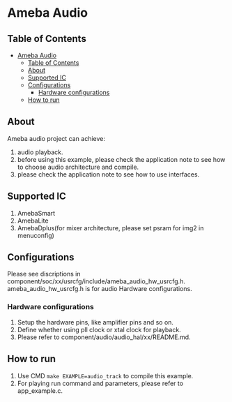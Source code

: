 # Ameba Audio

## Table of Contents

- [Ameba Audio](#ameba-audio)
	- [Table of Contents](#table-of-contents)
	- [About ](#about-)
	- [Supported IC ](#supported-ic-)
	- [Configurations ](#configurations-)
		- [Hardware configurations](#hardware-configurations)
	- [How to run ](#how-to-run-)

## About <a name = "about"></a>

Ameba audio project can achieve:
1. audio playback.
2. before using this example, please check the application note to see how to choose audio architecture and compile.
3. please check the application note to see how to use interfaces.

## Supported IC <a name = "supported-ic"></a>
1. AmebaSmart
2. AmebaLite
3. AmebaDplus(for mixer architecture, please set psram for img2 in menuconfig)

## Configurations <a name = "configurations"></a>

Please see discriptions in component/soc/xx/usrcfg/include/ameba_audio_hw_usrcfg.h.
ameba_audio_hw_usrcfg.h is for audio Hardware configurations.

### Hardware configurations

1. Setup the hardware pins, like amplifier pins and so on.
2. Define whether using pll clock or xtal clock for playback.
3. Please refer to component/audio/audio_hal/xx/README.md.

## How to run <a name = "How to run"></a>
1. Use CMD `make EXAMPLE=audio_track` to compile this example.
2. For playing run command and parameters, please refer to app_example.c.
